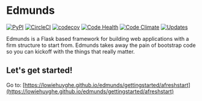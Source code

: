 # Edmunds

[![PyPI](https://img.shields.io/pypi/v/edmunds-framework.svg)](https://pypi.python.org/pypi/edmunds-framework)
[![CircleCI](https://img.shields.io/circleci/project/github/LowieHuyghe/edmunds.svg)](https://circleci.com/gh/LowieHuyghe/edmunds)
[![codecov](https://codecov.io/gh/LowieHuyghe/edmunds/branch/master/graph/badge.svg)](https://codecov.io/gh/LowieHuyghe/edmunds)
[![Code Health](https://landscape.io/github/LowieHuyghe/edmunds/master/landscape.svg?style=flat)](https://landscape.io/github/LowieHuyghe/edmunds/master)
[![Code Climate](https://codeclimate.com/github/LowieHuyghe/edmunds/badges/gpa.svg)](https://codeclimate.com/github/LowieHuyghe/edmunds)
[![Updates](https://pyup.io/repos/github/LowieHuyghe/edmunds/shield.svg)](https://pyup.io/repos/github/LowieHuyghe/edmunds/)

Edmunds is a Flask based framework for building web applications
with a firm structure to start from. Edmunds takes away the pain of
bootstrap code so you can kickoff with the things that really
matter.


## Let's get started!

Go to: [https://lowiehuyghe.github.io/edmunds/gettingstarted/afreshstart](https://lowiehuyghe.github.io/edmunds/gettingstarted/afreshstart)
